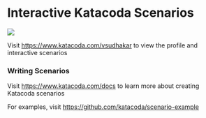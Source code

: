 # Interactive Katacoda Scenarios

[![](http://shields.katacoda.com/katacoda/vsudhakar/count.svg)](https://www.katacoda.com/vsudhakar "Get your profile on Katacoda.com")

Visit https://www.katacoda.com/vsudhakar to view the profile and interactive scenarios

### Writing Scenarios
Visit https://www.katacoda.com/docs to learn more about creating Katacoda scenarios

For examples, visit https://github.com/katacoda/scenario-example
